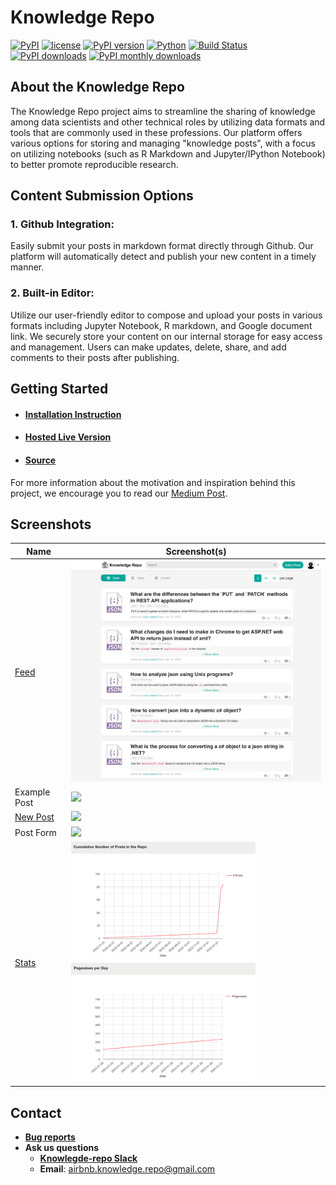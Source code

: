 # Knowledge Repo

[![PyPI](https://img.shields.io/pypi/status/knowledge-repo.svg)]()
[![license](https://img.shields.io/github/license/airbnb/knowledge-repo.svg)]()
[![PyPI version](https://badge.fury.io/py/knowledge-repo.svg)](https://badge.fury.io/py/knowledge-repo)
[![Python](https://img.shields.io/pypi/pyversions/knowledge-repo.svg?maxAge=2592000)](https://pypi.python.org/pypi/knowledge-repo)
[![Build Status](https://github.com/airbnb/knowledge-repo/actions/workflows/main.yml/badge.svg)](https://github.com/airbnb/knowledge-repo/actions)
[![PyPI downloads](https://static.pepy.tech/personalized-badge/knowledge-repo?period=total&units=international_system&left_color=black&right_color=brightgreen&left_text=total%20downloads)](https://pepy.tech/project/knowledge-repo)
[![PyPI monthly downloads](https://static.pepy.tech/personalized-badge/knowledge-repo?period=month&units=international_system&left_color=black&right_color=brightgreen&left_text=downloads/month)](https://pepy.tech/project/knowledge-repo)

## About the Knowledge Repo
The Knowledge Repo project aims to streamline the sharing of knowledge among data scientists and other technical roles 
by utilizing data formats and tools that are commonly used in these professions. Our platform offers various options for 
storing and managing "knowledge posts", with a focus on utilizing notebooks (such as R Markdown and Jupyter/IPython 
Notebook) to better promote reproducible research.

## Content Submission Options
### 1. Github Integration: 
Easily submit your posts in markdown format directly through Github. Our platform will automatically 
detect and publish your new content in a timely manner.

### 2. Built-in Editor: 
Utilize our user-friendly editor to compose and upload your posts in various formats including Jupyter Notebook, R 
markdown, and Google document link. We securely store your content on our internal storage for easy access and management. 
Users can make updates, delete, share, and add comments to their posts after publishing.

## Getting Started
- #### [**Installation Instruction**](http://knowledge-repo.readthedocs.io)
- #### [**Hosted Live Version**](https://www.knowledge-repo.com)
- #### [**Source**](https://github.com/airbnb/knowledge-repo)
For more information about the motivation and inspiration behind this project, we encourage you to read our 
[Medium Post](https://medium.com/airbnb-engineering/scaling-knowledge-at-airbnb-875d73eff091).

## Screenshots

| Name                                              | Screenshot(s)                                                                                                                 |
|---------------------------------------------------|-------------------------------------------------------------------------------------------------------------------------------|
| [Feed](https://www.knowledge-repo.com/feed)       | <img src="docs/images/feed.png" width="600" />                                                                                |
| Example Post                                      | <img src="https://user-images.githubusercontent.com/8813413/83345203-48b06c00-a2c5-11ea-8edb-18e7f8f157ce.png" width="600" /> |
| [New Post](https://www.knowledge-repo.com/create) | <img src="https://user-images.githubusercontent.com/8813413/83345202-4817d580-a2c5-11ea-9f75-964980c4c3c3.png" width="600" /> |
| Post Form                                         | <img src="https://user-images.githubusercontent.com/8813413/83345204-49490280-a2c5-11ea-97e3-248192b01526.png" width="600" /> |
| [Stats](https://www.knowledge-repo.com/stats)     | <img src="docs/images/stats1.png" width="295" />  <img src="docs/images/stats2.png" width="295" />                            |

## Contact
- [**Bug reports**](https://github.com/airbnb/knowledge-repo/issues)
- **Ask us questions**
  - [**Knowlegde-repo Slack**](https://join.slack.com/t/knowledgerepogroup/shared_invite/zt-1lzxytay8-R~15bODzwFGLO5mukFFCYQ)
  - **Email**: airbnb.knowledge.repo@gmail.com
  